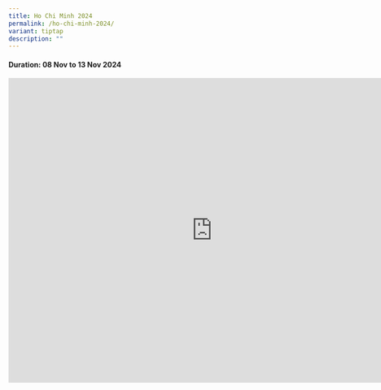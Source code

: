 ```yaml
---
title: Ho Chi Minh 2024
permalink: /ho-chi-minh-2024/
variant: tiptap
description: ""
---
```

<h4>Duration: 08 Nov to 13 Nov 2024</h4>
<div class="iframe-wrapper">
<iframe height="600" width="800" allowfullscreen="true" frameborder="0" src="https://docs.google.com/presentation/d/e/2PACX-1vTzx_jZTX8c688GoMoGppQh74g8Be6QSphkv9CQ8Ids1EibFWlWdaJQgx09dfclpQ2jUXjhhb_fhZpF/embed?start=true&amp;loop=true&amp;delayms=5000"></iframe>
</div>
<p></p>